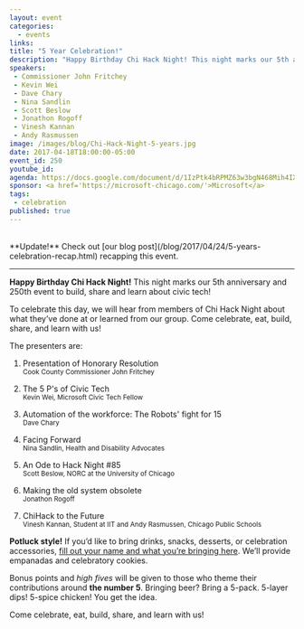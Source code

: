 ```yaml
---
layout: event
categories: 
  - events
links:
title: "5 Year Celebration!"
description: "Happy Birthday Chi Hack Night! This night marks our 5th anniversary and 250th event to build, share and learn about civic tech! To celebrate this day, we will hear from members of Chi Hack Night about what they’ve done at or learned from our group. Come celebrate, eat, build, share, and learn with us!"
speakers:
 - Commissioner John Fritchey
 - Kevin Wei
 - Dave Chary
 - Nina Sandlin
 - Scott Beslow
 - Jonathon Rogoff
 - Vinesh Kannan
 - Andy Rasmussen
image: /images/blog/Chi-Hack-Night-5-years.jpg
date: 2017-04-18T18:00:00-05:00
event_id: 250
youtube_id: 
agenda: https://docs.google.com/document/d/1IzPtk4bRPMZ63w3bgN468Mih4IXaEP5Q8M7-F3051rI/edit#
sponsor: <a href='https://microsoft-chicago.com/'>Microsoft</a>
tags: 
 - celebration
published: true
---
```

<br />
**Update!** Check out [our blog post](/blog/2017/04/24/5-years-celebration-recap.html) recapping this event.

---

**Happy Birthday Chi Hack Night!** This night marks our 5th anniversary and 250th event to build, share and learn about civic tech! 

To celebrate this day, we will hear from members of Chi Hack Night about what they’ve done at or learned from our group. Come celebrate, eat, build, share, and learn with us!

The presenters are:

1. <p>Presentation of Honorary Resolution<br /><small>Cook County Commissioner John Fritchey</small></small></p>
1. <p>The 5 P's of Civic Tech<br /><small>Kevin Wei, Microsoft Civic Tech Fellow</small></p>
1. <p>Automation of the workforce: The Robots' fight for 15<br /><small>Dave Chary</small></p>
1. <p>Facing Forward<br /><small>Nina Sandlin, Health and Disability Advocates</small></p>
1. <p>An Ode to Hack Night #85<br /><small>Scott Beslow, NORC at the University of Chicago</small></p>
1. <p>Making the old system obsolete<br /><small>Jonathon Rogoff</small></p>
1. <p>ChiHack to the Future<br /><small>Vinesh Kannan, Student at IIT and Andy Rasmussen, Chicago Public Schools</small></p>

**Potluck style!** If you’d like to bring drinks, snacks, desserts, or celebration accessories, [fill out your name and what you’re bringing here](https://docs.google.com/spreadsheets/d/1uavBhJoKPuNi5RKQTAppk-2Xx2tDOHFdNepO9iUn5oo/edit#gid=0). We’ll provide empanadas and celebratory cookies.

Bonus points and *high fives* will be given to those who theme their contributions around **the number 5**. Bringing beer? Bring a 5-pack. 5-layer dips! 5-spice chicken! You get the idea.

Come celebrate, eat, build, share, and learn with us!